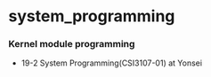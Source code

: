 # system_programming

### Kernel module programming
- 19-2 System Programming(CSI3107-01) at Yonsei
